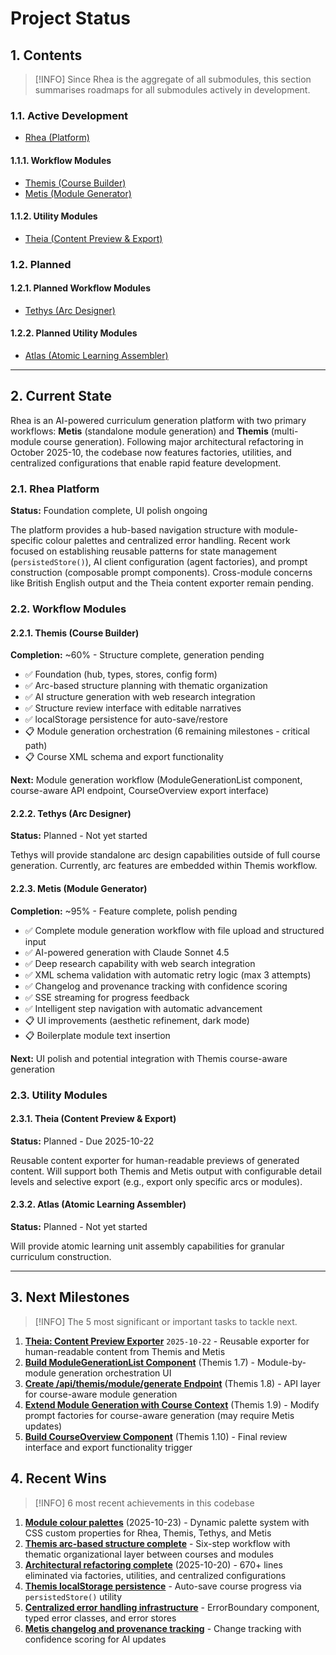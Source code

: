 # Project Status

## 1. Contents
> [!INFO]
> Since Rhea is the aggregate of all submodules, this section summarises roadmaps for all submodules actively in development.

### 1.1. Active Development
- [Rhea (Platform)](docs/dev/roadmaps/Rhea-MVP.md)

#### 1.1.1. Workflow Modules
- [Themis (Course Builder)](docs/dev/roadmaps/Themis-MVP.md)
- [Metis (Module Generator)](docs/dev/roadmaps/Metis-MVP.md)

#### 1.1.2. Utility Modules
- [Theia (Content Preview & Export)](docs/dev/roadmaps/Theia-MVP.md)

### 1.2. Planned
#### 1.2.1. Planned Workflow Modules
- [Tethys (Arc Designer)](docs/dev/roadmaps/Tethys-MVP.md)

#### 1.2.2. Planned Utility Modules
- [Atlas (Atomic Learning Assembler)](docs/dev/roadmaps/Atlas-MVP.md)

---

## 2. Current State
Rhea is an AI-powered curriculum generation platform with two primary workflows: **Metis** (standalone module generation) and **Themis** (multi-module course generation). Following major architectural refactoring in October 2025-10, the codebase now features factories, utilities, and centralized configurations that enable rapid feature development.

### 2.1. Rhea Platform
**Status:** Foundation complete, UI polish ongoing

The platform provides a hub-based navigation structure with module-specific colour palettes and centralized error handling. Recent work focused on establishing reusable patterns for state management (`persistedStore()`), AI client configuration (agent factories), and prompt construction (composable prompt components). Cross-module concerns like British English output and the Theia content exporter remain pending.

### 2.2. Workflow Modules
#### 2.2.1. Themis (Course Builder)
**Completion:** ~60% - Structure complete, generation pending
- ✅ Foundation (hub, types, stores, config form)
- ✅ Arc-based structure planning with thematic organization
- ✅ AI structure generation with web research integration
- ✅ Structure review interface with editable narratives
- ✅ localStorage persistence for auto-save/restore
- 📋 Module generation orchestration (6 remaining milestones - critical path)
- 📋 Course XML schema and export functionality

**Next:** Module generation workflow (ModuleGenerationList component, course-aware API endpoint, CourseOverview export interface)

#### 2.2.2. Tethys (Arc Designer)
**Status:** Planned - Not yet started

Tethys will provide standalone arc design capabilities outside of full course generation. Currently, arc features are embedded within Themis workflow.

#### 2.2.3. Metis (Module Generator)
**Completion:** ~95% - Feature complete, polish pending
- ✅ Complete module generation workflow with file upload and structured input
- ✅ AI-powered generation with Claude Sonnet 4.5
- ✅ Deep research capability with web search integration
- ✅ XML schema validation with automatic retry logic (max 3 attempts)
- ✅ Changelog and provenance tracking with confidence scoring
- ✅ SSE streaming for progress feedback
- ✅ Intelligent step navigation with automatic advancement
- 📋 UI improvements (aesthetic refinement, dark mode)
- 📋 Boilerplate module text insertion

**Next:** UI polish and potential integration with Themis course-aware generation

### 2.3. Utility Modules
#### 2.3.1. Theia (Content Preview & Export)
**Status:** Planned - Due 2025-10-22

Reusable content exporter for human-readable previews of generated content. Will support both Themis and Metis output with configurable detail levels and selective export (e.g., export only specific arcs or modules).

#### 2.3.2. Atlas (Atomic Learning Assembler)
**Status:** Planned - Not yet started

Will provide atomic learning unit assembly capabilities for granular curriculum construction.

---

## 3. Next Milestones
> [!INFO]
> The 5 most significant or important tasks to tackle next.

1. **[Theia: Content Preview Exporter](#2a-tasks-with-a-deadline)** `2025-10-22` - Reusable exporter for human-readable content from Themis and Metis
2. **[Build ModuleGenerationList Component](Themis-MVP.md#17-build-modulegenerationlist-component-step-4--pending)** (Themis 1.7) - Module-by-module generation orchestration UI
3. **[Create /api/themis/module/generate Endpoint](Themis-MVP.md#18-create-apithemismodulegenerate-endpoint--pending)** (Themis 1.8) - API layer for course-aware module generation
4. **[Extend Module Generation with Course Context](Themis-MVP.md#19-extend-module-generation-with-course-context--pending)** (Themis 1.9) - Modify prompt factories for course-aware generation (may require Metis updates)
5. **[Build CourseOverview Component](Themis-MVP.md#110-build-courseoverview-component-step-5--pending)** (Themis 1.10) - Final review interface and export functionality trigger

## 4. Recent Wins
> [!INFO]
> 6 most recent achievements in this codebase

1. **[Module colour palettes](Rhea-MVP.md#422-record-of-other-completed-tasks)** (2025-10-23) - Dynamic palette system with CSS custom properties for Rhea, Themis, Tethys, and Metis
2. **[Themis arc-based structure complete](Themis-MVP.md#47-reimplement-the-module-overview-generation-based-on-thematic-arcs--completed)** - Six-step workflow with thematic organizational layer between courses and modules
3. **[Architectural refactoring complete](Rhea-MVP.md#411-architectural-refactoring-2025-10-20--completed)** (2025-10-20) - 670+ lines eliminated via factories, utilities, and centralized configurations
4. **[Themis localStorage persistence](Themis-MVP.md#48-add-localstorage-persistence--completed)** - Auto-save course progress via `persistedStore()` utility
5. **[Centralized error handling infrastructure](Rhea-MVP.md#4114-quality-improvements)** - ErrorBoundary component, typed error classes, and error stores
6. **[Metis changelog and provenance tracking](Metis-MVP.md#418-implement-changelog-in-returned-modules--completed)** - Change tracking with confidence scoring for AI updates